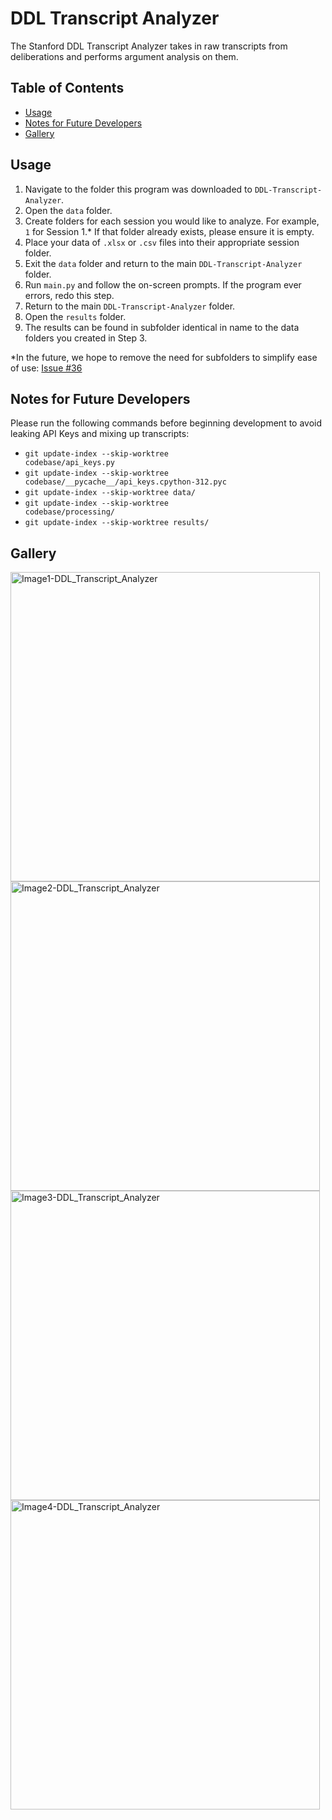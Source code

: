 # DDL Transcript Analyzer
The Stanford DDL Transcript Analyzer takes in raw transcripts from deliberations and performs argument analysis on them.

## Table of Contents
* [Usage](#usage)
* [Notes for Future Developers](#notes-for-future-developers)
* [Gallery](#gallery)

## Usage
1. Navigate to the folder this program was downloaded to <code>DDL-Transcript-Analyzer</code>.
2. Open the <code>data</code> folder.
3. Create folders for each session you would like to analyze. For example, <code>1</code> for Session 1.* If that folder already exists, please ensure it is empty.
4. Place your data of <code>.xlsx</code> or <code>.csv</code> files into their appropriate session folder.
5. Exit the <code>data</code> folder and return to the main <code>DDL-Transcript-Analyzer</code> folder.
6. Run <code>main.py</code> and follow the on-screen prompts. If the program ever errors, redo this step.
7. Return to the main <code>DDL-Transcript-Analyzer</code> folder.
8. Open the <code>results</code> folder.
9. The results can be found in subfolder identical in name to the data folders you created in Step 3.

*In the future, we hope to remove the need for subfolders to simplify ease of use: [Issue #36](https://github.com/stanford-ddl/DDL-Transcript-Analyzer/issues/36)


## Notes for Future Developers
Please run the following commands before beginning development to avoid leaking API Keys and mixing up transcripts:
* <code>git update-index --skip-worktree codebase/api_keys.py</code>
* <code>git update-index --skip-worktree codebase/\_\_pycache\_\_/api_keys.cpython-312.pyc</code>
* <code>git update-index --skip-worktree data/</code>
* <code>git update-index --skip-worktree codebase/processing/</code>
* <code>git update-index --skip-worktree results/</code>

## Gallery
<img width="495" alt="Image1-DDL_Transcript_Analyzer" src="https://github.com/user-attachments/assets/718a8a96-5ba5-4455-8bbe-639137e9dda1">
<img width="495" alt="Image2-DDL_Transcript_Analyzer" src="https://github.com/user-attachments/assets/81db9979-047f-4428-b4d2-950f751147b4">
<img width="495" alt="Image3-DDL_Transcript_Analyzer" src="https://github.com/user-attachments/assets/53ca5361-7e3d-47d3-96ad-86ab82f57201">
<img width="495" alt="Image4-DDL_Transcript_Analyzer" src="https://github.com/user-attachments/assets/51de531f-3a7c-4b6b-abc4-40cd45f45625">
